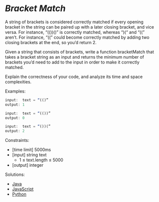 _Bracket Match_
===============

A string of brackets is considered correctly matched if every opening bracket in the string can be paired up with a later closing bracket, and vice versa. For instance, “(())()” is correctly matched, whereas “)(“ and “((” aren’t. For instance, “((” could become correctly matched by adding two closing brackets at the end, so you’d return 2.

Given a string that consists of brackets, write a function bracketMatch that takes a bracket string as an input and returns the minimum number of brackets you’d need to add to the input in order to make it correctly matched.

Explain the correctness of your code, and analyze its time and space complexities.

Examples:
```javascript
input:  text = “(()”
output: 1

input:  text = “(())”
output: 0

input:  text = “())(”
output: 2
```

Constraints:
- [time limit] 5000ms
- [input] string text
  - 1 ≤ text.length ≤ 5000
- [output] integer

Solutions:
- [Java](https://github.com/kywbaek/pramp_questions/blob/master/questions/bracket-match/solution.java)
- [JavaScript](https://github.com/kywbaek/pramp_questions/blob/master/questions/bracket-match/solution.js)
- [Python](https://github.com/kywbaek/pramp_questions/blob/master/questions/bracket-match/solution.py)
